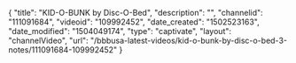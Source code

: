 {
    "title": "KID-O-BUNK by Disc-O-Bed",
    "description": "",
    "channelid": "111091684",
    "videoid": "109992452",
    "date_created": "1502523163",
    "date_modified": "1504049174",
    "type": "captivate",
    "layout": "channelVideo",
    "url": "\/bbbusa-latest-videos\/kid-o-bunk-by-disc-o-bed-3-notes\/111091684-109992452"
}